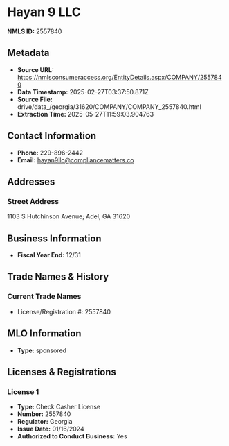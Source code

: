 # Hayan 9 LLC

**NMLS ID:** 2557840

## Metadata
- **Source URL:** https://nmlsconsumeraccess.org/EntityDetails.aspx/COMPANY/2557840
- **Data Timestamp:** 2025-02-27T03:37:50.871Z
- **Source File:** drive/data_/georgia/31620/COMPANY/COMPANY_2557840.html
- **Extraction Time:** 2025-05-27T11:59:03.904763

## Contact Information
- **Phone:** 229-896-2442
- **Email:** hayan9llc@compliancematters.co

## Addresses
### Street Address
1103 S Hutchinson Avenue; Adel, GA 31620

## Business Information
- **Fiscal Year End:** 12/31

## Trade Names & History
### Current Trade Names
- License/Registration #: 2557840

## MLO Information
- **Type:** sponsored

## Licenses & Registrations

### License 1
- **Type:** Check Casher License
- **Number:** 2557840
- **Regulator:** Georgia
- **Issue Date:** 01/16/2024
- **Authorized to Conduct Business:** Yes
